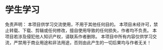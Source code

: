 # 学生学习
免责声明： 
本项目供学习交流使用，不用于其他任何目的。 
本项目未经许可，禁止转载、下载、剪辑或任何修改，擅自使用导致的任何损失，作者均不负责。 
本项目若涉及侵犯他人知识产权，请联系作者删除。 
本项目中所有内容仅供学习交流，严禁用于商业用途和非法用途，否则由此产生的一切后果均与作者无关！
